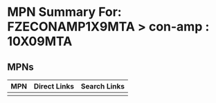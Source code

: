 



# MPN Summary For: FZECONAMP1X9MTA > con-amp : 10X09MTA

## MPNs
  

|MPN|Direct Links|Search Links|
| :--- | :--- | :--- |
||||
